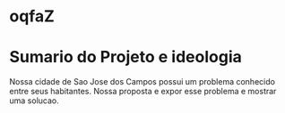 # oqfaZ
# Sumario do Projeto e ideologia
Nossa cidade de Sao Jose dos Campos possui um problema conhecido entre seus habitantes. Nossa proposta e expor esse problema e mostrar uma solucao.